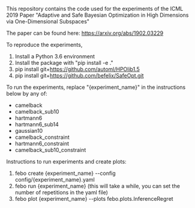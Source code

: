 This repository contains the code used for the experiments of the ICML 2019 Paper
"Adaptive and Safe Bayesian Optimization in High Dimensions via One-Dimensional Subspaces"

The paper can be found here: https://arxiv.org/abs/1902.03229

To reproduce the experiments,

1. Install a Python 3.6 environment
2. Install the package with "pip install -e ."
3. pip install git+https://github.com/automl/HPOlib1.5
4. pip install git+https://github.com/befelix/SafeOpt.git


To run the experiments, replace "{experiment_name}" in the instructions below by any of:

* camelback
* camelback_sub10
* hartmann6
* hartmann6_sub14
* gaussian10
* camelback_constraint
* hartmann6_constraint
* camelback_sub10_constraint

Instructions to run experiments and create plots:

1. febo create {experiment_name} --config config/{experiment_name}.yaml
2. febo run {experiment_name}
                (this will take a while, you can set the number of repetitions in the yaml file)
3. febo plot {experiment_name} --plots febo.plots.InferenceRegret
